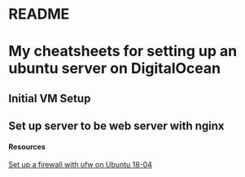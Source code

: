 # README

# My cheatsheets for setting up an ubuntu server on DigitalOcean

## Initial VM Setup

## Set up server to be web server with nginx


#### Resources
[Set up a firewall with ufw on Ubuntu 18-04](https://www.digitalocean.com/community/tutorials/how-to-set-up-a-firewall-with-ufw-on-ubuntu-18-04)
